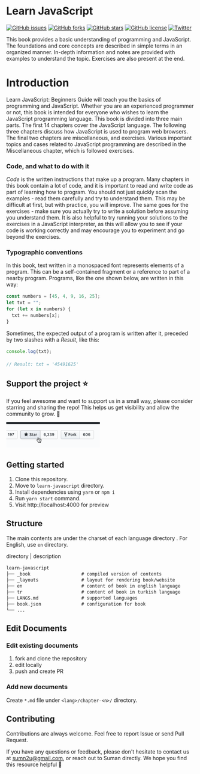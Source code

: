 # Learn JavaScript

[![GitHub issues](https://img.shields.io/github/issues/sumn2u/learn-javascript)](https://github.com/sumn2u/learn-javascript/issues) [![GitHub forks](https://img.shields.io/github/forks/sumn2u/learn-javascript)](https://github.com/sumn2u/learn-javascript/network)
[![GitHub stars](https://img.shields.io/github/stars/sumn2u/learn-javascript)](https://github.com/sumn2u/learn-javascript/stargazers)
[![GitHub license](https://img.shields.io/github/license/sumn2u/learn-javascript)](https://github.com/sumn2u/learn-javascript/blob/master/LICENSE)
[![Twitter](https://img.shields.io/twitter/url/https/github.com/sumn2u/bagchal.svg?style=social)](https://twitter.com/intent/tweet?text=Wow:&url=https%3A%2F%2Fgithub.com%2Fsumn2u%2Flearn-javascript)

This book provides a basic understanding of programming and JavaScript. The foundations and core concepts are described in simple terms in an organized manner. In-depth information and notes are provided with examples to understand the topic. Exercises are also present at the end.


# Introduction

Learn JavaScript: Beginners Guide will teach you the basics of programming and JavaScript. Whether you are an experienced programmer or not, this book is intended for everyone who wishes to learn the JavaScript programming language. This book is divided into three main parts. The first 14 chapters cover the JavaScript language. The following three chapters discuss how JavaScript is used to program web browsers. The final two chapters are miscellaneous, and exercises. Various important topics and cases related to JavaScript programming are described in the Miscellaneous chapter, which is followed exercises.

### Code, and what to do with it

_Code_ is the written instructions that make up a program. Many chapters in this book contain a lot of code, and it is important to read and write code as part of learning how to program. You should not just quickly scan the examples - read them carefully and try to understand them. This may be difficult at first, but with practice, you will improve. The same goes for the exercises - make sure you actually try to write a solution before assuming you understand them. It is also helpful to try running your solutions to the exercises in a JavaScript interpreter, as this will allow you to see if your code is working correctly and may encourage you to experiment and go beyond the exercises.

### Typographic conventions

In this book, text written in a monospaced font represents elements of a program. This can be a self-contained fragment or a reference to part of a nearby program. Programs, like the one shown below, are written in this way:

```javascript
const numbers = [45, 4, 9, 16, 25];
let txt = "";
for (let x in numbers) {
  txt += numbers[x];
}
```

Sometimes, the expected output of a program is written after it, preceded by two slashes with a _Result_, like this:

```javascript
console.log(txt);

// Result: txt = '45491625'
```

## Support the project ⭐

If you feel awesome and want to support us in a small way, please consider starring and sharing the repo! This helps us get visibility and allow the community to grow. 🙏

<img alt="star_us" width="250" src="./star_us.gif">

## Getting started
1. Clone this repository.
2. Move to `learn-javascript` directory.
3. Install dependencies using `yarn` or  `npm i`
4. Run `yarn start` command.
5. Visit http://localhost:4000 for preview

## Structure
The main contents are under the charset of each language directory . For English, use `en` directory.

directory | description

    learn-javascript
    ├── _book                   # compiled version of contents 
    ├── _layouts                # layout for rendering book/website
    ├── en                      # content of book in english language
    ├── tr                      # content of book in turkish language
    ├── LANGS.md                # supported languages   
    ├── book.json               # configuration for book
    └── ...


## Edit Documents

### Edit existing documents

1. fork and clone the repository
2. edit locally
3. push and create PR

### Add new documents

Create `*.md` file under `<lang>/chapter-<n>/` directory.


## Contributing

Contributions are always welcome. Feel free to report Issue or send Pull Request.

If you have any questions or feedback, please don't hesitate to contact us at sumn2u@gmail.com, or reach out to Suman directly. We hope you find this resource helpful 💜

